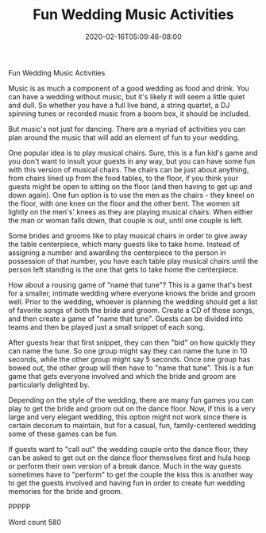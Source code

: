 ﻿---
title: "Fun Wedding Music Activities"
date: 2020-02-16T05:09:46-08:00
description: "Wedding Games & Activities Tips for Web Success"
featured_image: "/images/Wedding Games & Activities.jpg"
tags: ["Wedding Games & Activities"]
---

Fun Wedding Music Activities

Music is as much a component of a good wedding as food and drink. You can have a wedding without music, but it's likely it will seem a little quiet and dull. So whether you have a full live band, a string quartet, a DJ spinning tunes or recorded music from a boom box, it should be included.

But music's not just for dancing. There are a myriad of activities you can plan around the music that will add an element of fun to your wedding. 

One popular idea is to play musical chairs. Sure, this is a fun kid's game and you don't want to insult your guests in any way, but you can have some fun with this version of musical chairs. The chairs can be just about anything, from chairs lined up from the food tables, to the floor, if you think your guests might be open to sitting on the floor (and then having to get up and down again). One fun option is to use the men as the chairs - they kneel on the floor, with one knee on the floor and the other bent. The women sit lightly on the men's' knees as they are playing musical chairs. When either the man or woman falls down, that couple is out, until one couple is left.

Some brides and grooms like to play musical chairs in order to give away the table centerpiece, which many guests like to take home. Instead of assigning a number and awarding the centerpiece to the person in possession of that number, you have each table play musical chairs until the person left standing is the one that gets to take home the centerpiece.

How about a rousing game of "name that tune"? This is a game that's best for a smaller, intimate wedding where everyone knows the bride and groom well. Prior to the wedding, whoever is planning the wedding should get a list of favorite songs of both the bride and groom. Create a CD of those songs, and then create a game of "name that tune". Guests can be divided into teams and then be played just a small snippet of each song. 

After guests hear that first snippet, they can then "bid" on how quickly they can name the tune. So one group might say they can name the tune in 10 seconds, while the other group might say 5 seconds. Once one group has bowed out, the other group will then have to "name that tune". This is a fun game that gets everyone involved and which the bride and groom are particularly delighted by.

Depending on the style of the wedding, there are many fun games you can play to get the bride and groom out on the dance floor. Now, if this is a very large and very elegant wedding, this option might not work since there is certain decorum to maintain, but for a casual, fun, family-centered wedding some of these games can be fun. 

If guests want to "call out" the wedding couple onto the dance floor, they can be asked to get out on the dance floor themselves first and hula hoop or perform their own version of a break dance. Much in the way guests sometimes have to "perform" to get the couple the kiss this is another way to get the guests involved and having fun in order to create fun wedding memories for the bride and groom. 

PPPPP

Word count 580







